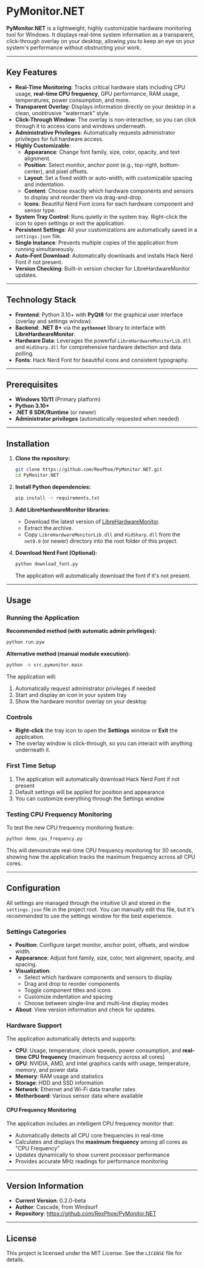 # PyMonitor.NET

**PyMonitor.NET** is a lightweight, highly customizable hardware monitoring tool for Windows. It displays real-time system information as a transparent, click-through overlay on your desktop, allowing you to keep an eye on your system's performance without obstructing your work.

---

## Key Features

- **Real-Time Monitoring**: Tracks critical hardware stats including CPU usage, **real-time CPU frequency**, GPU performance, RAM usage, temperatures, power consumption, and more.
- **Transparent Overlay**: Displays information directly on your desktop in a clean, unobtrusive "watermark" style.
- **Click-Through Window**: The overlay is non-interactive, so you can click through it to access icons and windows underneath.
- **Administrative Privileges**: Automatically requests administrator privileges for full hardware access.
- **Highly Customizable**:
  - **Appearance**: Change font family, size, color, opacity, and text alignment.
  - **Position**: Select monitor, anchor point (e.g., top-right, bottom-center), and pixel offsets.
  - **Layout**: Set a fixed width or auto-width, with customizable spacing and indentation.
  - **Content**: Choose exactly which hardware components and sensors to display and reorder them via drag-and-drop.
  - **Icons**: Beautiful Nerd Font icons for each hardware component and sensor type.
- **System Tray Control**: Runs quietly in the system tray. Right-click the icon to open settings or exit the application.
- **Persistent Settings**: All your customizations are automatically saved in a `settings.json` file.
- **Single Instance**: Prevents multiple copies of the application from running simultaneously.
- **Auto-Font Download**: Automatically downloads and installs Hack Nerd Font if not present.
- **Version Checking**: Built-in version checker for LibreHardwareMonitor updates.

---

## Technology Stack

- **Frontend**: Python 3.10+ with **PyQt6** for the graphical user interface (overlay and settings window).
- **Backend**: **.NET 8+** via the **`pythonnet`** library to interface with **LibreHardwareMonitor**.
- **Hardware Data**: Leverages the powerful `LibreHardwareMonitorLib.dll` and `HidSharp.dll` for comprehensive hardware detection and data polling.
- **Fonts**: Hack Nerd Font for beautiful icons and consistent typography.

---

## Prerequisites

- **Windows 10/11** (Primary platform)
- **Python 3.10+**
- **.NET 8 SDK/Runtime** (or newer)
- **Administrator privileges** (automatically requested when needed)

---

## Installation

1.  **Clone the repository:**

    ```bash
    git clone https://github.com/RexPhoe/PyMonitor.NET.git
    cd PyMonitor.NET
    ```

2.  **Install Python dependencies:**

    ```bash
    pip install -r requirements.txt
    ```

3.  **Add LibreHardwareMonitor libraries:**

    - Download the latest version of [LibreHardwareMonitor](https://github.com/LibreHardwareMonitor/LibreHardwareMonitor/releases).
    - Extract the archive.
    - Copy `LibreHardwareMonitorLib.dll` and `HidSharp.dll` from the `net8.0` (or newer) directory into the root folder of this project.

4.  **Download Nerd Font (Optional):**
    ```bash
    python download_font.py
    ```
    The application will automatically download the font if it's not present.

---

## Usage

### Running the Application

**Recommended method (with automatic admin privileges):**

```bash
python run.pyw
```

**Alternative method (manual module execution):**

```bash
python -m src.pymonitor.main
```

The application will:

1. Automatically request administrator privileges if needed
2. Start and display an icon in your system tray
3. Show the hardware monitor overlay on your desktop

### Controls

- **Right-click** the tray icon to open the **Settings** window or **Exit** the application.
- The overlay window is click-through, so you can interact with anything underneath it.

### First Time Setup

1. The application will automatically download Hack Nerd Font if not present
2. Default settings will be applied for position and appearance
3. You can customize everything through the Settings window

### Testing CPU Frequency Monitoring

To test the new CPU frequency monitoring feature:

```bash
python demo_cpu_frequency.py
```

This will demonstrate real-time CPU frequency monitoring for 30 seconds, showing how the application tracks the maximum frequency across all CPU cores.

---

## Configuration

All settings are managed through the intuitive UI and stored in the `settings.json` file in the project root. You can manually edit this file, but it's recommended to use the settings window for the best experience.

### Settings Categories

- **Position**: Configure target monitor, anchor point, offsets, and window width.
- **Appearance**: Adjust font family, size, color, text alignment, opacity, and spacing.
- **Visualization**:
  - Select which hardware components and sensors to display
  - Drag and drop to reorder components
  - Toggle component titles and icons
  - Customize indentation and spacing
  - Choose between single-line and multi-line display modes
- **About**: View version information and check for updates.

### Hardware Support

The application automatically detects and supports:

- **CPU**: Usage, temperature, clock speeds, power consumption, and **real-time CPU frequency** (maximum frequency across all cores)
- **GPU**: NVIDIA, AMD, and Intel graphics cards with usage, temperature, memory, and power data
- **Memory**: RAM usage and statistics
- **Storage**: HDD and SSD information
- **Network**: Ethernet and Wi-Fi data transfer rates
- **Motherboard**: Various sensor data where available

#### CPU Frequency Monitoring

The application includes an intelligent CPU frequency monitor that:
- Automatically detects all CPU core frequencies in real-time
- Calculates and displays the **maximum frequency** among all cores as "CPU Frequency"
- Updates dynamically to show current processor performance
- Provides accurate MHz readings for performance monitoring

---

## Version Information

- **Current Version**: 0.2.0-beta
- **Author**: Cascade, from Windsurf
- **Repository**: https://github.com/RexPhoe/PyMonitor.NET

---

## License

This project is licensed under the MIT License. See the `LICENSE` file for details.
